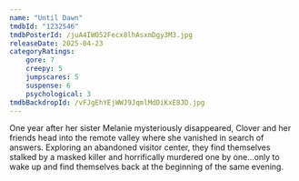 ```yaml
---
name: "Until Dawn"
tmdbId: "1232546"
tmdbPosterId: /juA4IWO52Fecx8lhAsxmDgy3M3.jpg
releaseDate: 2025-04-23
categoryRatings:
    gore: 7
    creepy: 5
    jumpscares: 5
    suspense: 6
    psychological: 3
tmdbBackdropId: /vFJgEhYEjWWJ9JqmlMdDiKxE8JD.jpg
---
```

One year after her sister Melanie mysteriously disappeared, Clover and her friends head into the remote valley where she vanished in search of answers. Exploring an abandoned visitor center, they find themselves stalked by a masked killer and horrifically murdered one by one...only to wake up and find themselves back at the beginning of the same evening.
